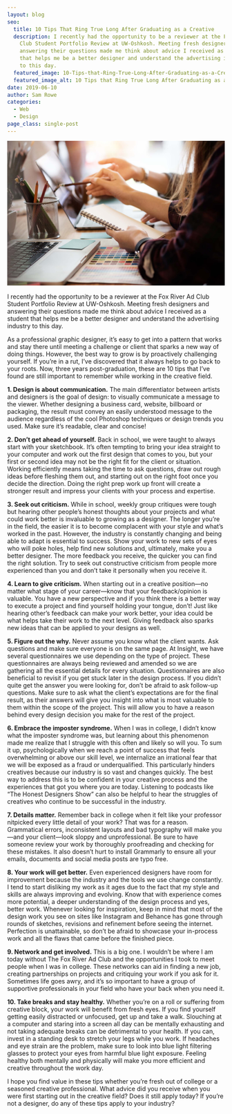 ```yaml
---
layout: blog
seo:
  title: 10 Tips That Ring True Long After Graduating as a Creative
  description: I recently had the opportunity to be a reviewer at the Fox River Ad
    Club Student Portfolio Review at UW-Oshkosh. Meeting fresh designers and
    answering their questions made me think about advice I received as a student
    that helps me be a better designer and understand the advertising industry
    to this day.
  featured_image: 10-Tips-that-Ring-True-Long-After-Graduating-as-a-Creative.jpg
  featured_image_alt: 10 Tips that Ring True Long After Graduating as a Creative
date: 2019-06-10
author: Sam Rowe
categories:
  - Web
  - Design
page_class: single-post
---
```


![10 Tips that Ring True Long After Graduating as a Creative](10-Tips-that-Ring-True-Long-After-Graduating-as-a-Creative.jpg)

I recently had the opportunity to be a reviewer at the Fox River Ad Club Student Portfolio Review at UW-Oshkosh. Meeting fresh designers and answering their questions made me think about advice I received as a student that helps me be a better designer and understand the advertising industry to this day.

As a professional graphic designer, it’s easy to get into a pattern that works and stay there until meeting a challenge or client that sparks a new way of doing things. However, the best way to grow is by proactively challenging yourself. If you’re in a rut, I’ve discovered that it always helps to go back to your roots. Now, three years post-graduation, these are 10 tips that I’ve found are still important to remember while working in the creative field.

**1. Design is about communication.**
The main differentiator between artists and designers is the goal of design: to visually communicate a message to the viewer. Whether designing a business card, website, billboard or packaging, the result must convey an easily understood message to the audience regardless of the cool Photoshop techniques or design trends you used. Make sure it’s readable, clear and concise!

**2. Don’t get ahead of yourself.**
Back in school, we were taught to always start with your sketchbook. It’s often tempting to bring your idea straight to your computer and work out the first design that comes to you, but your first or second idea may not be the right fit for the client or situation. Working efficiently means taking the time to ask questions, draw out rough ideas before fleshing them out, and starting out on the right foot once you decide the direction. Doing the right prep work up front will create a stronger result and impress your clients with your process and expertise.

**3. Seek out criticism.**
While in school, weekly group critiques were tough but hearing other people’s honest thoughts about your projects and what could work better is invaluable to growing as a designer. The longer you’re in the field, the easier it is to become complacent with your style and what’s worked in the past. However, the industry is constantly changing and being able to adapt is essential to success. Show your work to new sets of eyes who will poke holes, help find new solutions and, ultimately, make you a better designer. The more feedback you receive, the quicker you can find the right solution. Try to seek out constructive criticism from people more experienced than you and don’t take it personally when you receive it.

**4. Learn to give criticism.**
When starting out in a creative position—no matter what stage of your career—know that your feedback/opinion is valuable. You have a new perspective and if you think there is a better way to execute a project and find yourself holding your tongue, don’t! Just like hearing other’s feedback can make your work better, your idea could be what helps take their work to the next level. Giving feedback also sparks new ideas that can be applied to your designs as well.

**5. Figure out the why.**
Never assume you know what the client wants. Ask questions and make sure everyone is on the same page. At Insight, we have several questionnaires we use depending on the type of project. These questionnaires are always being reviewed and amended so we are gathering all the essential details for every situation. Questionnaires are also beneficial to revisit if you get stuck later in the design process. If you didn’t quite get the answer you were looking for, don’t be afraid to ask follow-up questions. Make sure to ask what the client’s expectations are for the final result, as their answers will give you insight into what is most valuable to them within the scope of the project. This will allow you to have a reason behind every design decision you make for the rest of the project.

**6. Embrace the imposter syndrome.**
When I was in college, I didn’t know what the imposter syndrome was, but learning about this phenomenon made me realize that I struggle with this often and likely so will you. To sum it up, psychologically when we reach a point of success that feels overwhelming or above our skill level, we internalize an irrational fear that we will be exposed as a fraud or underqualified. This particularly hinders creatives because our industry is so vast and changes quickly. The best way to address this is to be confident in your creative process and the experiences that got you where you are today. Listening to podcasts like “The Honest Designers Show” can also be helpful to hear the struggles of creatives who continue to be successful in the industry.

**7. Details matter.**
Remember back in college when it felt like your professor nitpicked every little detail of your work? That was for a reason. Grammatical errors, inconsistent layouts and bad typography will make you—and your client—look sloppy and unprofessional. Be sure to have someone review your work by thoroughly proofreading and checking for these mistakes. It also doesn’t hurt to install Grammarly to ensure all your emails, documents and social media posts are typo free.

**8. Your work will get better.**
Even experienced designers have room for improvement because the industry and the tools we use change constantly. I tend to start disliking my work as it ages due to the fact that my style and skills are always improving and evolving. Know that with experience comes more potential, a deeper understanding of the design process and yes, better work. Whenever looking for inspiration, keep in mind that most of the design work you see on sites like Instagram and Behance has gone through rounds of sketches, revisions and refinement before seeing the internet. Perfection is unattainable, so don’t be afraid to showcase your in-process work and all the flaws that came before the finished piece.

**9. Network and get involved.**
This is a big one. I wouldn’t be where I am today without The Fox River Ad Club and the opportunities I took to meet people when I was in college. These networks can aid in finding a new job, creating partnerships on projects and critiquing your work if you ask for it. Sometimes life goes awry, and it’s so important to have a group of supportive professionals in your field who have your back when you need it.

**10. Take breaks and stay healthy.**
Whether you’re on a roll or suffering from creative block, your work will benefit from fresh eyes. If you find yourself getting easily distracted or unfocused, get up and take a walk. Slouching at a computer and staring into a screen all day can be mentally exhausting and not taking adequate breaks can be detrimental to your health. If you can, invest in a standing desk to stretch your legs while you work. If headaches and eye strain are the problem, make sure to look into blue light filtering glasses to protect your eyes from harmful blue light exposure. Feeling healthy both mentally and physically will make you more efficient and creative throughout the work day.

I hope you find value in these tips whether you’re fresh out of college or a seasoned creative professional. What advice did you receive when you were first starting out in the creative field? Does it still apply today? If you’re not a designer, do any of these tips apply to your industry?

